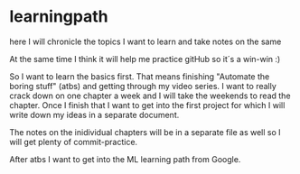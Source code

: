 # learningpath
here I will chronicle the topics I want to learn and take notes on the same

At the same time I think it will help me practice gitHub so it´s a win-win :) 

So I want to learn the basics first. That means finishing "Automate the boring stuff" (atbs) and getting through my video series.
I want to really crack down on one chapter a week and I will take the weekends to read the chapter.
Once I finish that I want to get into the first project for which I will write down my ideas in a separate document. 

The notes on the inidividual chapters will be in a separate file as well so I will get plenty of commit-practice.

After atbs I want to get into the ML learning path from Google. 
